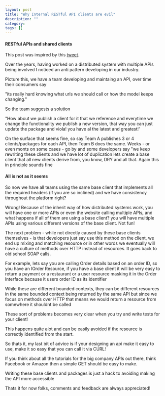 ```yaml
---
layout: post
title: "Why Internal RESTful API clients are evil"
description: ""
category:
tags: []
---
```

#### RESTful APIs and shared clients

This post was inspired by this [tweet](https://twitter.com/mbazydlo/status/722787637719920640). 

Over the years, having worked on a distributed system with multiple APIs being involved I noticed an anti pattern developing in our industry. 


Picture this, we have a team developing and maintaing an API, over time their consumers say 

"its really hard knowing what urls we should call or how the model keeps changing." 

So the team suggests a solution 

"How about we publish a client for it that we reference and everytime we change the functionality we publish a new version, that way you can just update the package and viola! you have al the latest and greatest!'

On the surface that seems fine, so say Team A publishes 3 or 4 clients/packages for each API, then Team B does the same. Weeks - or even monts on some cases - go by and some developers say "we keep rewriting these clients and we have lot of duplication lets create a base client that all new clients derive from, you know, DRY and all that. Again this in principle sounds fine

 #### All is not as it seems
 
 So now we have all teams using the same base client that implements all the required headers (if you are so inclined) and we have consistency throughout the platform right?
 
 Wrong! Because of the inherit way of how distributed systems work, you will have one or more APIs or even the website calling multiple APIs, and what happens if all of them are using a base client? you will have multiple APIs using various different versions of the base client. Not fun! 
 
 
 The next problem - while not directly caused by these base clients themselves - is that developers just say use this method on the client, we end up mixing and matching resource or in other words we eventually will have a culture of methods over HTTP instead of resources. It goes back to old school SOAP calls.
 
 
 For example, lets say you are calling Order details based on an order ID, so you have an IOrder Resource, if you have a base client it will be very easy to return a payment or a restaurant or a user resource masking it in the Order Interface because it users order ID as its identifier
 
 While these are different bounded contexts, they can be different resources in the same bounded context being returned by the same API but since we focus on methods over HTTP that means we would return a resource from somewhere it shouldnt be called
 
 These sort of problems becomes very clear when you try and write tests for your client!
 
 This happens quite alot and can be easily avoided if the resource is correctly identified from the start.
 
 
 So thats it, my last bit of advice is if your designing an api make it easy to use, make it so easy that you can call it via CURL! 
 
 If you think about all the tutorials for the big company APIs out there, think Facebook or Amazon then a simple GET should be easy to make.
 
 Writing these base clients and packages is just a hack to avoiding making the API more accessible
 
 Thats it for now folks, comments and feedback are always appreciated!
 
